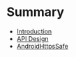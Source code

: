 # Summary

* [Introduction](README.md)
* [API Design](api-design.md)
* [AndroidHttpsSafe](androidhttpssafe.md)


